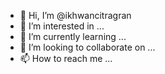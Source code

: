 - 👋 Hi, I’m @ikhwancitragran
- 👀 I’m interested in ...
- 🌱 I’m currently learning ...
- 💞️ I’m looking to collaborate on ...
- 📫 How to reach me ...

<!---
ikhwancitragran/ikhwancitragran is a ✨ special ✨ repository because its `README.md` (this file) appears on your GitHub profile.
You can click the Preview link to take a look at your changes.
--->
